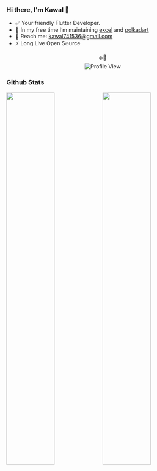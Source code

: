 ### Hi there, I'm Kawal 👋

- ✅ Your friendly Flutter Developer.
- 🔭 In my free time I’m maintaining [excel](https://github.com/justkawal/excel) and [polkadart](https://github.com/rankanizer/polkadart)
- 💬 Reach me: kawal741536@gmail.com
- ⚡ Long Live Open S🔥urce

<p align="center">❄️👀<br>
<img alt="Profile View" src="https://gpvc.arturio.dev/justkawal" />
</p>

### Github Stats
<p>
<img width="50%" src="https://github-readme-stats.vercel.app/api?username=justkawal&count_private=true&show_icons=true&layout=compact&theme=default"><img width="50%" src="https://github-readme-stats.vercel.app/api/top-langs/?username=justkawal&layout=compact&theme=default" /></p>
